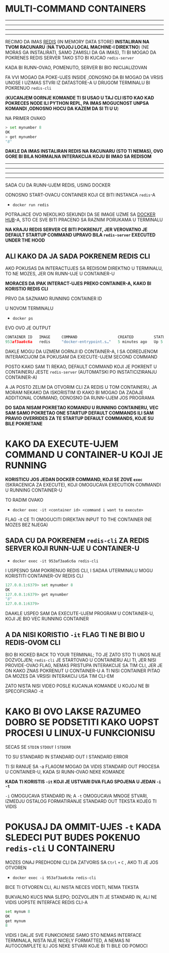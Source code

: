 # MULTI-COMMAND CONTAINERS

***
***
***
***

RECIMO DA IMAS [REDIS](https://redis.io/) (IN MEMORY DATA STORE) **INSTALIRAN NA TVOM RACUNARU** (**NA TVOJOJ LOCAL MACHINE-I DIREKTNO**) (NE MORAS GA INSTALIRATI, SAMO ZAMISLI DA GA IMAS), TI BI MOGAO DA POKRENES REDIS SERVER TAKO STO BI KUCAO `redis-server`

KADA BI RUNN-OVAO, POMENUTO, SERVER BI BIO INICIJALIZOVAN

FA VVI MOGAO DA POKE-UJES INSIDE ,ODNOSNO DA BI MOGAO  DA VRSIS UNOSE I UZIMAS STVRI IZ DATASTORE-A U DRUGOM TERMINALU BI POKRENUO `redis-cli`

(**KUCANJEM GORNJE KOMANDE TI SI USAO U TAJ CLI ISTO KAO KAD POKRECES NODE ILI PYTHON REPL, PA IMAS MOGUCNOST UNPSA KOMANDI ,ODNOSNO HOCU DA KAZEM DA SI TI U U**)

NA PRIMER OVAKO

```py
> set mynumber 8
OK
> get mynumber
"8"
```

**DAKLE DA IMAS INSTALIRAN REDIS NA RACUNARU (STO TI NEMAS), OVO GORE BI BILA NORMALNA INTERAKCIJA KOJU BI IMAO SA REDISOM**

***
***
***
***

SADA CU DA RUNN-UJEM REDIS, USING DOCKER

ODNOSNO START-OVACU CONTAINER KOJI CE BITI INSTANCA `redis`-A

- `docker run redis`

POTRAJACE OVO NEKOLIKO SEKUNDI DA SE IMAGE UZME SA [DOCKER HUB](https://hub.docker.com/_/redis/)-A, STO CE SVE BITI PRACENO SA RAZNIM PORUKAMA U TERMINALU

**NA KRAJU REDIS SERVER CE BITI POKRENUT, JER VEROVATNO JE DEFAULT STARTUP COMMAND UPRAVO BILA `redis-server` EXECUTED UNDER THE HOOD**

## ALI KAKO DA JA SADA POKRENEM REDIS CLI

AKO POKUSAS DA INTERACTUJES SA REDISOM DIREKTNO U TERMINALU, TO NE MOZES, JER ON RUNN-UJE U CONTAINER-U

**MORACES DA IPAK INTERACT-UJES PREKO CONTAINER-A, KAKO BI KORISTIO REDIS CLI**

PRVO DA SAZNAMO RUNNING CONTAINER ID

U NOVOM TERMINALU

- `docker ps`

EVO OVO JE OUTPUT

```c
CONTAINER ID   IMAGE     COMMAND                  CREATED         STATUS         PORTS      NAMES
953af3aa6c6a   redis     "docker-entrypoint.s…"   5 minutes ago   Up 5 minutes   6379/tcp   laughing_brahmagupta

```

DAKLE MOGU DA UZMEM GORNJI ID CONTAINER-A, I SA ODREDJENOM INTERAKCIJOM DA POKUSAM DA EXECUTE-UJEM SECOND COMMAND

POSTO KAKO SAM TI REKAO, DEFAULT COMMAND KOJI JE POKRENT U CONTAINERU JESTE `redis-server` (AUTOMATSKI PO INSTATICIZIRANJU CONTAINER-A)

A JA POSTO ZELIM DA OTVORIM CLI ZA REDIS U TOM CONTAINERU, JA MORAM NEKAKO DA ISKORISTIM ID KAKO BI MOGAO DA ZADAJE ADDITIONAL COMMAND, ODNOSNO DA RUNN-UJEM JOS PROGRAMA

**DO SADA NISAM POKRETAO KOMANDU U RUNNING CONTAINERU, VEC SAM SAMO POKRETAO ONE STARTUP DEFAULT COMMANDS ILI SAM PRAVIO OVERRIDES ZA TE STARTUP DEFAULT COMMANDS, KOJE SU BILE POKRETANE**

# KAKO DA EXECUTE-UJEM COMMAND U CONTAINER-U KOJI JE RUNNING

**KORISTICU JOS JEDAN DOCKER COMMAND, KOJI SE ZOVE `exec`** (SKRACENICA ZA EXECUTE), KOJI OMOGUCAVA EXECUTION COMMANDI U RUNNING CONTAINER-U

TO RADIM OVAKO

- `docker exec -it <container id> <command i want to execute>`

FLAG -it CE TI OMOGUCITI DIREKTAN INPUT TO THE CONTAINER (NE MOZES BEZ NJEGA)

## SADA CU DA POKRENEM `redis-cli` ZA REDIS SERVER KOJI RUNN-UJE U CONTAINER-U

- `docker exec -it 953af3aa6c6a redis-cli`

I USPESNO SAM POKRENUO REDIS CLI, I SADAA UTERMINALU MOGU KORISTITI CONTAINER-OV REDIS CLI

```py
127.0.0.1:6379> set mynumber 8
OK
127.0.0.1:6379> get mynumber
"8"
127.0.0.1:6379> 
```

DAAKLE USPEO SAM DA EXECUTE-UJEM PROGRAM U CONTAINER-U, KOJI JE BIO VEC RUNNING CONTAINER

## A DA NISI KORISTIO `-it` FLAG TI NE BI BIO U REDIS-OVOM CLI

BIO BI KICKED BACK TO YOUR TERMINAL; TO JE ZATO STO TI UNOS NIJE DOZVOLJEN; `redis-cli` JE STARTOVAO U CONTAINERU ALI TI, JER NISI PROVIDE-OVAO FLAG, NEMAS PRISTUPA INTERAKCIJE SA TIM CLI, JER JE ON KAKO ZNAS POKRENUT U CONTAINER-U A TI NISI CONTAINER PITAO DA MOZES DA VRSISI INTERAKCIJ USA TIM CLI-EM

ZATO NISTA NISI VIDEO POSLE KUCANJA KOMANDE U KOJOJ NE BI SPECOFICIRAO -it

# KAKO BI OVO LAKSE RAZUMEO DOBRO SE PODSETITI KAKO UOPST PROCESI U LINUX-U FUNKCIONISU

SECAS SE `STDIN` `STDOUT` I `STDERR`

TO SU STANDARD IN STANDARD OUT I STANDARD ERROR

TI SI RANIJE SA -a FLAGOM MOGAO DA VIDIS STANDARD OUT PROCESA U CONTAINER-U, KADA SI RUNN-OVAO NEKE KOMANDE

**KADA TI KORISTIS `-it` KOJI JE USTVARI DVA FLAG SPOJENA U JEDAN `-i` `-t`**

`-i` OMOGUCAVA STANDARD IN; A `-t` OMOGUCAVA MNOGE STVARI, IZMEDJU OSTALOG FORMATIRANJE STANDARD OUT TEKSTA KOJEG TI VIDIS


# POKUSAJ DA OMMIT-UJES `-t` KADA SLEDECI PUT BUDES POKENUO `redis-cli` U CONTAINERU

MOZES ONAJ PREDHODNI CLI DA ZATVORIS SA `Ctrl` `+` `C` , AKO TI JE JOS OTVOREN

- `docker exec -i 953af3aa6c6a redis-cli`

BICE TI OTVOREN CLI, ALI NISTA NECES VIDETI, NEMA TEKSTA

BUKVALNO KUCS NNA SLEPO; DOZVOLJEN TI JE STANDARD IN, ALI NE VIDIS UOPSTE INTERFACE REDIS CLI-A

```py
set mynum 8
OK
get mynum
8
```

VIDIS I DALJE SVE FUNKCIONISE SAMO STO NEMAS INTERFACE TERMINALA, NISTA NIJE NICELY FORMATTED, A NEMAS NI AUTOCOMPLETE ILI JOS NEKE STVARI KOJE BI TI BILE OD POMOCI
